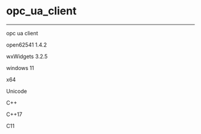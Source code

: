 # opc_ua_client
----
opc ua client

open62541 1.4.2

wxWidgets 3.2.5

windows 11 

x64 

Unicode

C++

C++17

C11


